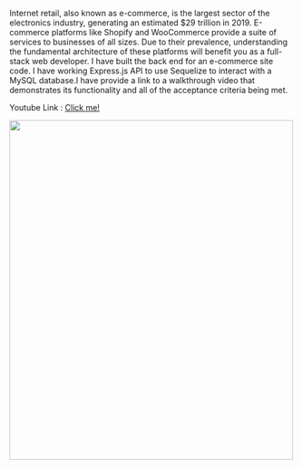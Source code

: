 Internet retail, also known as e-commerce, is the largest sector of the electronics industry, generating an estimated $29 trillion in 2019. E-commerce platforms like Shopify and WooCommerce provide a suite of services to businesses of all sizes. Due to their prevalence, understanding the fundamental architecture of these platforms will benefit you as a full-stack web developer. I have built the back end for an e-commerce site code. I have working Express.js API to use Sequelize to interact with a MySQL database.I have provide a link to a walkthrough video that demonstrates its functionality and all of the acceptance criteria being met. 

Youtube Link : <a href="https://youtu.be/UvihB--DlaQ">Click me!</a>

<img src="https://user-images.githubusercontent.com/92957388/147063081-6deb3985-f1a1-4667-a3e7-54490bf22a19.PNG" width="500" height="600">
